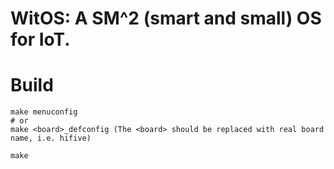 <h1> WitOS: A SM^2 (smart and small) OS for IoT.</h1>

# Build

```shell
make menuconfig
# or
make <board>_defconfig (The <board> should be replaced with real board name, i.e. hifive)

make
```
